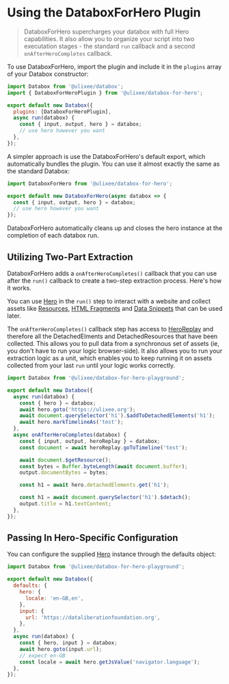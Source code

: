 # Using the DataboxForHero Plugin

> DataboxForHero supercharges your databox with full Hero capabilities. It also allow you to organize your script into two executation stages - the standard `run` callback and a second `onAfterHeroCompletes` callback.

To use DataboxForHero, import the plugin and include it in the `plugins` array of your Databox constructor:

```js
import Databox from '@ulixee/databox';
import { DataboxForHeroPlugin } from '@ulixee/databox-for-hero';

export default new Databox({
  plugins: [DataboxForHeroPlugin],
  async run(databox) {
    const { input, output, hero } = databox;
    // use hero however you want
  },
});
```

A simpler approach is use the DataboxForHero's default export, which automatically bundles the plugin. You can use it almost exactly the same as the standard Databox:

```js
import DataboxForHero from '@ulixee/databox-for-hero';

export default new DataboxForHero(async databox => {
  const { input, output, hero } = databox;
  // use hero however you want
});
```

DataboxForHero automatically cleans up and closes the hero instance at the completion of each databox run.

## Utilizing Two-Part Extraction

DataboxForHero adds a `onAfterHeroCompletes()` callback that you can use after the `run()` callback to create a two-step extraction process. Here's how it works.

You can use [Hero](/docs/hero/basic-client/hero) in the `run()` step to interact with a website and collect assets like [Resources](/docs/databox/advanced-client/detached-resources), [HTML Fragments](/docs/databox/advanced-client/detached-elements) and [Data Snippets](/docs/databox/advanced-client/collected-snippets) that can be used later.

The `onAfterHeroCompletes()` callback step has access to [HeroReplay](/docs/hero/basic-client/hero-replay) and therefore all the DetachedElments and DetachedResources that have been collected. This allows you to pull data from a synchronous set of assets (ie, you don't have to run your logic browser-side). It also allows you to run your extraction logic as a unit, which enables you to keep running it on assets collected from your last `run` until your logic works correctly. 

```js
import Databox from '@ulixee/databox-for-hero-playground';

export default new Databox({
  async run(databox) {
    const { hero } = databox;
    await hero.goto('https://ulixee.org');
    await document.querySelector('h1').$addToDetachedElements('h1');
    await hero.markTimelineAs('test');
  },
  async onAfterHeroCompletes(databox) {
    const { input, output, heroReplay } = databox;
    const document = await heroReplay.goToTimeline('test');

    await document.$getResource();
    const bytes = Buffer.byteLength(await document.buffer);
    output.documentBytes = bytes;

    const h1 = await hero.detachedElements.get('h1');

    const h1 = await document.querySelector('h1').$detach();
    output.title = h1.textContent;
  },
});
```


## Passing In Hero-Specific Configuration

You can configure the supplied [Hero](/docs/hero) instance through the defaults object:

```js
import Databox from '@ulixee/databox-for-hero-playground';

export default new Databox({
  defaults: {
    hero: {
      locale: 'en-GB,en',
    },
    input: {
      url: 'https://dataliberationfoundation.org',
    },
  },
  async run(databox) {
    const { hero, input } = databox;
    await hero.goto(input.url);
    // expect en-GB
    const locale = await hero.getJsValue('navigator.language');
  },
});
```
